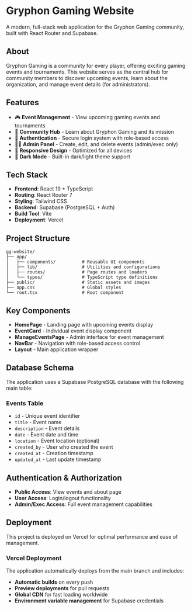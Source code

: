 # Gryphon Gaming Website

A modern, full-stack web application for the Gryphon Gaming community, built with React Router and Supabase.

## About

Gryphon Gaming is a community for every player, offering exciting gaming events and tournaments. This website serves as the central hub for community members to discover upcoming events, learn about the organization, and manage event details (for administrators).

## Features

- 🎮 **Event Management** - View upcoming gaming events and tournaments
- 👥 **Community Hub** - Learn about Gryphon Gaming and its mission
- 🔐 **Authentication** - Secure login system with role-based access
- 👨‍💼 **Admin Panel** - Create, edit, and delete events (admin/exec only)
- 📱 **Responsive Design** - Optimized for all devices
- 🌙 **Dark Mode** - Built-in dark/light theme support

## Tech Stack

- **Frontend**: React 19 + TypeScript
- **Routing**: React Router 7
- **Styling**: Tailwind CSS
- **Backend**: Supabase (PostgreSQL + Auth)
- **Build Tool**: Vite
- **Deployment**: Vercel

## Project Structure

```
gg-website/
├── app/
│   ├── components/          # Reusable UI components
│   ├── lib/                 # Utilities and configurations
│   ├── routes/              # Page routes and loaders
│   └── types/               # TypeScript type definitions
├── public/                  # Static assets and images
├── app.css                  # Global styles
└── root.tsx                 # Root component
```

## Key Components

- **HomePage** - Landing page with upcoming events display
- **EventCard** - Individual event display component
- **ManageEventsPage** - Admin interface for event management
- **NavBar** - Navigation with role-based access control
- **Layout** - Main application wrapper

## Database Schema

The application uses a Supabase PostgreSQL database with the following main table:

### Events Table
- `id` - Unique event identifier
- `title` - Event name
- `description` - Event details
- `date` - Event date and time
- `location` - Event location (optional)
- `created_by` - User who created the event
- `created_at` - Creation timestamp
- `updated_at` - Last update timestamp

## Authentication & Authorization

- **Public Access**: View events and about page
- **User Access**: Login/logout functionality
- **Admin/Exec Access**: Full event management capabilities

## Deployment

This project is deployed on Vercel for optimal performance and ease of management.

### Vercel Deployment

The application automatically deploys from the main branch and includes:
- **Automatic builds** on every push
- **Preview deployments** for pull requests
- **Global CDN** for fast loading worldwide
- **Environment variable management** for Supabase credentials
